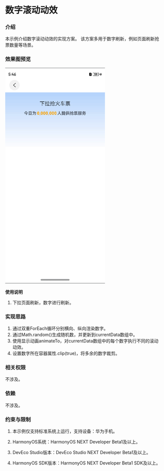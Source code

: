 # 数字滚动动效

### 介绍

本示例介绍数字滚动动效的实现方案。 该方案多用于数字刷新，例如页面刷新抢票数量等场景。

### 效果图预览

![](../../../../../../screenshots/device/digital_scroll.gif)

**使用说明**

1. 下拉页面刷新，数字进行刷新。

### 实现思路

1. 通过双重ForEach循环分别横向、纵向渲染数字。
2. 通过Math.random()生成随机数，并更新到currentData数组中。
3. 使用显示动画animateTo，对currentData数组中的每个数字执行不同的滚动动效。
4. 设置数字所在容器属性.clip(true)，将多余的数字裁剪。

### 相关权限
不涉及。

### 依赖
不涉及。

### 约束与限制

1. 本示例仅支持标准系统上运行，支持设备：华为手机。

2. HarmonyOS系统：HarmonyOS NEXT Developer Beta1及以上。

3. DevEco Studio版本：DevEco Studio NEXT Developer Beta1及以上。

4. HarmonyOS SDK版本：HarmonyOS NEXT Developer Beta1 SDK及以上。